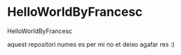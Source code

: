 HelloWorldByFrancesc
====================

HelloWorldByFrancesc

aquest repositori numes es per mi no et deixo agafar res :)
